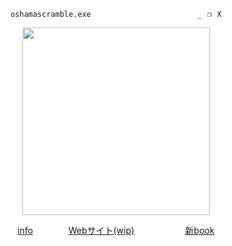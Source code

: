 <p align="center">
  <code>oshamascramble.exe ⠀ ⠀ ⠀        ⠀ ⠀  ⠀⠀⠀_⠀❐⠀X</code>
</p>
<p align="center">
<img src="https://file.garden/ZeWhoxo9KEiz9dHt/Gk--HwvXYAAt4hr.jpg" width="300px">
</p>
<p align="center">
  <a href="https://bundlrs.cc/oshama">info</a> ⠀ ⠀⠀ ⠀
  <a href="https://oshamascramble.github.io/">Webサイト(wip)</a> ⠀ ⠀⠀⠀  ⠀ ⠀
  <a href="https://oshama.atabook.org/">新book</a>
<p>
